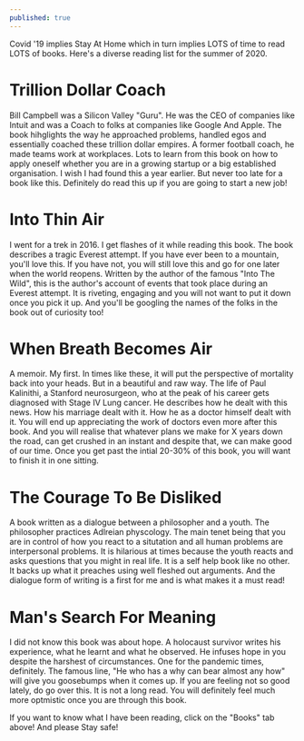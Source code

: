 ```yaml
---
published: true
---
```


Covid '19 implies Stay At Home which in turn implies LOTS of time to read LOTS of books. Here's a diverse reading list for the summer of 2020.

# Trillion Dollar Coach

Bill Campbell was a Silicon Valley "Guru". He was the CEO of companies like Intuit and was a Coach to folks at companies like Google And Apple.
The book hihglights the way he approached problems, handled egos and essentially coached these trillion dollar empires. A former football coach, he
made teams work at workplaces. Lots to learn from this book on how to apply oneself whether you are in a growing startup or a big established organisation.
I wish I had found this a year earlier. But never too late for a book like this. Definitely do read this up if you are going to start a new job!

# Into Thin Air

I went for a trek in 2016. I get flashes of it while reading this book. The book describes a tragic Everest attempt. If you have ever been to a mountain, you'll love this. 
If you have not, you will still love this and go for one later when the world reopens. 
Written by the author of the famous "Into The Wild", this is the author's account of events
that took place during an Everest attempt. It is riveting, engaging and you will not want to put it down once you pick it up. And you'll be googling the
names of the folks in the book out of curiosity too!

# When Breath Becomes Air

A memoir. My first. In times like these, it will put the perspective of mortality back into your heads. But in a beautiful and raw way. The life of
Paul Kalinithi, a Stanford neurosurgeon, who at the peak of his career gets diagnosed with Stage IV Lung cancer. He describes how he dealt with this news.
How his marriage dealt with it. How he as a doctor himself dealt with it. You will end up appreciating the work of doctors even more after this book. And
you will realise that whatever plans we make for X years down the road, can get crushed in an instant and despite that, we can make good of our time. Once 
you get past the intial 20-30% of this book, you will want to finish it in one sitting.

# The Courage To Be Disliked

A book written as a dialogue between a philosopher and a youth. The philosopher practices Adlreian physcology. The main tenet being that you are in control
of how you react to a situtation and all human problems are interpersonal problems. 
It is hilarious at times because the youth reacts and asks questions that you might in real life. It is a self help book like no
other. It backs up what it preaches using well fleshed out arguments. And the dialogue form of writing is a first for me and is what makes it a must read!

# Man's Search For Meaning

I did not know this book was about hope. A holocaust survivor writes his experience, what he learnt and what he observed. He infuses hope in you despite the
harshest of circumstances. One for the pandemic times, definitely. The famous line, "He who has a why can bear almost any how" will give you goosebumps when it
comes up. If you are feeling not so good lately, do go over this. It is not a long read. You will definitely feel much more optmistic once you are through this book.


If you want to know what I have been reading, click on the "Books" tab above! And please Stay safe! 

<script src="https://utteranc.es/client.js"
        repo="arrayslayer/arrayslayer.github.io"
        issue-term="pathname"
        theme="github-light"
        crossorigin="anonymous"
        async>
</script>
